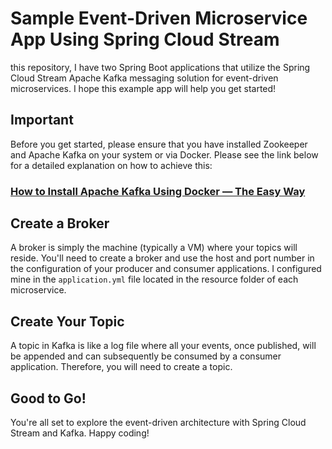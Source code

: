 # Sample Event-Driven Microservice App Using Spring Cloud Stream

this repository, I have two Spring Boot applications that utilize the Spring Cloud Stream Apache Kafka messaging solution for event-driven microservices. I hope this example app will help you get started!

## Important

Before you get started, please ensure that you have installed Zookeeper and Apache Kafka on your system or via Docker. Please see the link below for a detailed explanation on how to achieve this:

### [How to Install Apache Kafka Using Docker — The Easy Way](https://example.com)

## Create a Broker

A broker is simply the machine (typically a VM) where your topics will reside. You'll need to create a broker and use the host and port number in the configuration of your producer and consumer applications. I configured mine in the `application.yml` file located in the resource folder of each microservice.

## Create Your Topic

A topic in Kafka is like a log file where all your events, once published, will be appended and can subsequently be consumed by a consumer application. Therefore, you will need to create a topic.

## Good to Go! 

You're all set to explore the event-driven architecture with Spring Cloud Stream and Kafka. Happy coding!
